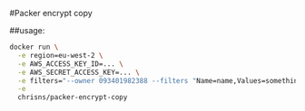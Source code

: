 #Packer encrypt copy

##usage:

```bash
docker run \
  -e region=eu-west-2 \
  -e AWS_ACCESS_KEY_ID=... \
  -e AWS_SECRET_ACCESS_KEY=... \
  -e filters="--owner 093401982388 --filters "Name=name,Values=something*"" \
  -e 
  chrisns/packer-encrypt-copy
```